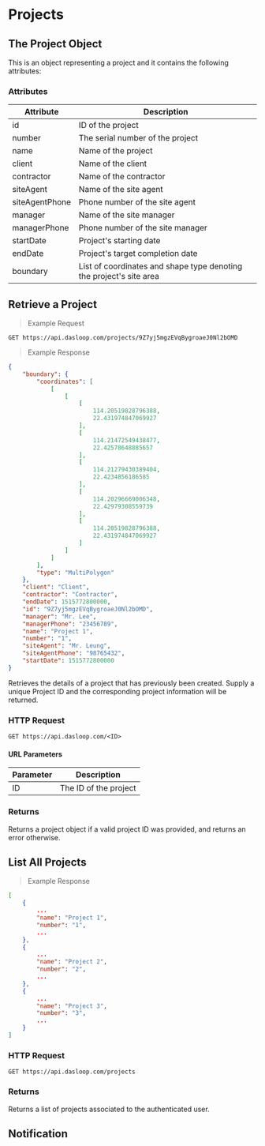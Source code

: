 # Projects

## The Project Object

This is an object representing a project and it contains the following attributes:

### Attributes

Attribute | Description
--------- | -----------
id | ID of the project
number | The serial number of the project
name | Name of the project
client | Name of the client
contractor | Name of the contractor
siteAgent | Name of the site agent
siteAgentPhone | Phone number of the site agent
manager | Name of the site manager
managerPhone | Phone number of the site manager
startDate | Project's starting date
endDate | Project's target completion date
boundary | List of coordinates and shape type denoting the project's site area

## Retrieve a Project

> Example Request

```http
GET https://api.dasloop.com/projects/9Z7yj5mgzEVqBygroaeJ0Nl2bOMD
```

> Example Response

```json
{
    "boundary": {
        "coordinates": [
            [
                [
                    [
                        114.20519828796388,
                        22.431974847069927
                    ],
                    [
                        114.21472549438477,
                        22.42578648885657
                    ],
                    [
                        114.21279430389404,
                        22.4234856186585
                    ],
                    [
                        114.20296669006348,
                        22.42979308559739
                    ],
                    [
                        114.20519828796388,
                        22.431974847069927
                    ]
                ]
            ]
        ],
        "type": "MultiPolygon"
    },
    "client": "Client",
    "contractor": "Contractor",
    "endDate": 1515772800000,
    "id": "9Z7yj5mgzEVqBygroaeJ0Nl2bOMD",
    "manager": "Mr. Lee",
    "managerPhone": "23456789",
    "name": "Project 1",
    "number": "1",
    "siteAgent": "Mr. Leung",
    "siteAgentPhone": "98765432",
    "startDate": 1515772800000
}
```

Retrieves the details of a project that has previously been created. Supply a unique Project ID and the corresponding project information will be returned.

### HTTP Request

`GET https://api.dasloop.com/<ID>`

#### URL Parameters

Parameter | Description
--------- | -----------
ID | The ID of the project

### Returns

Returns a project object if a valid project ID was provided, and returns an error otherwise.

## List All Projects

> Example Response

```json
[
	{
		...
		"name": "Project 1",
		"number": "1",
		...
	},
	{
		...
		"name": "Project 2",
		"number": "2",
		...
	},
	{
		...
		"name": "Project 3",
		"number": "3",
		...
	}
]
```

### HTTP Request

`GET https://api.dasloop.com/projects`

### Returns

Returns a list of projects associated to the authenticated user.

## Notification
